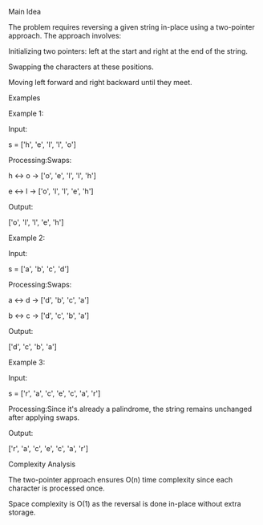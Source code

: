 


Main Idea

The problem requires reversing a given string in-place using a two-pointer approach. The approach involves:

Initializing two pointers: left at the start and right at the end of the string.

Swapping the characters at these positions.

Moving left forward and right backward until they meet.

Examples

Example 1:

Input:

s = ['h', 'e', 'l', 'l', 'o']

Processing:Swaps:

h ↔ o → ['o', 'e', 'l', 'l', 'h']

e ↔ l → ['o', 'l', 'l', 'e', 'h']

Output:

['o', 'l', 'l', 'e', 'h']

Example 2:

Input:

s = ['a', 'b', 'c', 'd']

Processing:Swaps:

a ↔ d → ['d', 'b', 'c', 'a']

b ↔ c → ['d', 'c', 'b', 'a']

Output:

['d', 'c', 'b', 'a']

Example 3:

Input:

s = ['r', 'a', 'c', 'e', 'c', 'a', 'r']

Processing:Since it's already a palindrome, the string remains unchanged after applying swaps.

Output:

['r', 'a', 'c', 'e', 'c', 'a', 'r']

Complexity Analysis

The two-pointer approach ensures O(n) time complexity since each character is processed once.

Space complexity is O(1) as the reversal is done in-place without extra storage.

